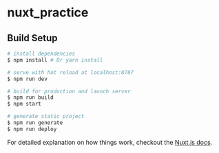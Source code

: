 # nuxt_practice

## Build Setup

``` bash
# install dependencies
$ npm install # Or yarn install

# serve with hot reload at localhost:8787
$ npm run dev

# build for production and launch server
$ npm run build
$ npm start

# generate static project
$ npm run generate
$ npm run deploy
```

For detailed explanation on how things work, checkout the [Nuxt.js docs](https://github.com/nuxt/nuxt.js).

